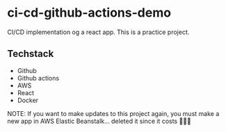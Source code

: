 # ci-cd-github-actions-demo
CI/CD implementation og a react app. This is a practice project.

## Techstack
- Github
- Github actions
- AWS
- React
- Docker

NOTE: If you want to make updates to this project again, you must make a new app in AWS Elastic Beanstalk... deleted it since it costs 💸💸💸
